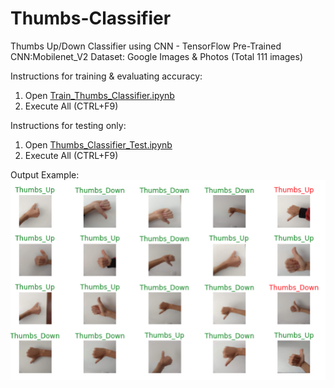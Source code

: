 # Thumbs-Classifier
Thumbs Up/Down Classifier using CNN - TensorFlow
Pre-Trained CNN:Mobilenet_V2
Dataset: Google Images & Photos (Total 111 images)

Instructions for training & evaluating accuracy:
1. Open [Train_Thumbs_Classifier.ipynb](https://colab.research.google.com/github/Eximmius/Thumbs-Classifier/blob/master/Train_Thumbs_Classifier.ipynb)
2. Execute All (CTRL+F9)

Instructions for testing only:
1. Open [Thumbs_Classifier_Test.ipynb](https://colab.research.google.com/github/Eximmius/Thumbs-Classifier/blob/master/Thumbs_Classifier_Test.ipynb)
2. Execute All (CTRL+F9)

Output Example:
![alt text](https://github.com/Eximmius/Thumbs-Classifier/raw/master/Output/output.png "Output")
